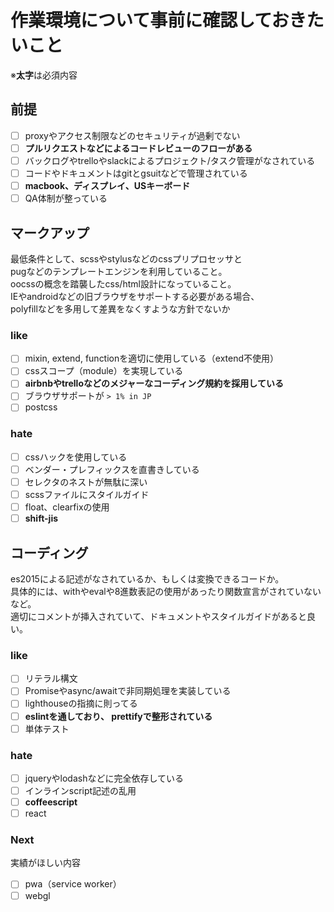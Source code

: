 # 作業環境について事前に確認しておきたいこと

※**太字**は必須内容

## 前提

- [ ] proxyやアクセス制限などのセキュリティが過剰でない
- [ ] **プルリクエストなどによるコードレビューのフローがある**
- [ ] バックログやtrelloやslackによるプロジェクト/タスク管理がなされている
- [ ] コードやドキュメントはgitとgsuitなどで管理されている
- [ ] **macbook、ディスプレイ、USキーボード**
- [ ] QA体制が整っている

## マークアップ

最低条件として、scssやstylusなどのcssプリプロセッサと  
pugなどのテンプレートエンジンを利用していること。  
oocssの概念を踏襲したcss/html設計になっていること。  
IEやandroidなどの旧ブラウザをサポートする必要がある場合、  
polyfillなどを多用して差異をなくすような方針でないか

### like

- [ ] mixin, extend, functionを適切に使用している（extend不使用）
- [ ] cssスコープ（module）を実現している
- [ ] **airbnbやtrelloなどのメジャーなコーディング規約を採用している**
- [ ] ブラウザサポートが `> 1% in JP`
- [ ] postcss

### hate

- [ ] cssハックを使用している
- [ ] ベンダー・プレフィックスを直書きしている
- [ ] セレクタのネストが無駄に深い
- [ ] scssファイルにスタイルガイド
- [ ] float、clearfixの使用
- [ ] **shift-jis**

## コーディング

es2015による記述がなされているか、もしくは変換できるコードか。  
具体的には、withやevalや8進数表記の使用があったり関数宣言がされていないなど。  
適切にコメントが挿入されていて、ドキュメントやスタイルガイドがあると良い。

### like

- [ ] リテラル構文
- [ ] Promiseやasync/awaitで非同期処理を実装している
- [ ] lighthouseの指摘に則ってる
- [ ] **eslintを通しており、 prettifyで整形されている**
- [ ] 単体テスト

### hate

- [ ] jqueryやlodashなどに完全依存している
- [ ] インラインscript記述の乱用
- [ ] **coffeescript**
- [ ] react

### Next

実績がほしい内容

- [ ] pwa（service worker）
- [ ] webgl
